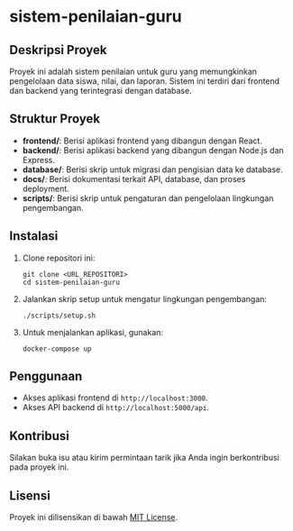 # sistem-penilaian-guru

## Deskripsi Proyek
Proyek ini adalah sistem penilaian untuk guru yang memungkinkan pengelolaan data siswa, nilai, dan laporan. Sistem ini terdiri dari frontend dan backend yang terintegrasi dengan database.

## Struktur Proyek
- **frontend/**: Berisi aplikasi frontend yang dibangun dengan React.
- **backend/**: Berisi aplikasi backend yang dibangun dengan Node.js dan Express.
- **database/**: Berisi skrip untuk migrasi dan pengisian data ke database.
- **docs/**: Berisi dokumentasi terkait API, database, dan proses deployment.
- **scripts/**: Berisi skrip untuk pengaturan dan pengelolaan lingkungan pengembangan.

## Instalasi
1. Clone repositori ini:
   ```
   git clone <URL_REPOSITORI>
   cd sistem-penilaian-guru
   ```

2. Jalankan skrip setup untuk mengatur lingkungan pengembangan:
   ```
   ./scripts/setup.sh
   ```

3. Untuk menjalankan aplikasi, gunakan:
   ```
   docker-compose up
   ```

## Penggunaan
- Akses aplikasi frontend di `http://localhost:3000`.
- Akses API backend di `http://localhost:5000/api`.

## Kontribusi
Silakan buka isu atau kirim permintaan tarik jika Anda ingin berkontribusi pada proyek ini.

## Lisensi
Proyek ini dilisensikan di bawah [MIT License](LICENSE).